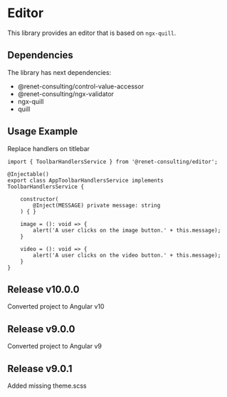 # Editor

This library provides an editor that is based on ``ngx-quill``.

## Dependencies
The library has next dependencies:
- @renet-consulting/control-value-accessor
- @renet-consulting/ngx-validator
- ngx-quill
- quill

## Usage Example
Replace handlers on titlebar
```
import { ToolbarHandlersService } from '@renet-consulting/editor';

@Injectable()
export class AppToolbarHandlersService implements ToolbarHandlersService {

    constructor(
        @Inject(MESSAGE) private message: string
    ) { }

    image = (): void => {
        alert('A user clicks on the image button.' + this.message);
    }

    video = (): void => {
        alert('A user clicks on the video button.' + this.message);
    }
}
```

## Release v10.0.0
Converted project to Angular v10

## Release v9.0.0
Converted project to Angular v9

## Release v9.0.1
Added missing theme.scss